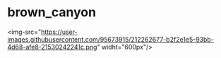 # brown_canyon


<img-src="https://user-images.githubusercontent.com/95673915/212262677-b2f2e1e5-93bb-4d68-afe8-21530242241c.png" widht="600px"/>
